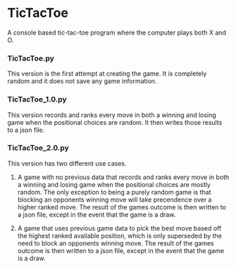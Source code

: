 # TicTacToe

A console based tic-tac-toe program where the computer plays both X and O.

### TicTacToe.py 

This version is the first attempt at creating the game. It is completely random and it does not save any game information.

### TicTacToe_1.0.py 

This version records and ranks every move in both a winning and losing game when the positional choices are random. It then writes those results to a json file.

### TicTacToe_2.0.py

This version has two different use cases. 

1. A game with no previous data that records and ranks every move in both a winning and losing game when the positional choices are mostly random. The only exception to being a purely random game is that blocking an opponents winning move will take precendence over a higher ranked move. The result of the games outcome is then written to a json file, except in the event that the game is a draw.

2. A game that uses previous game data to pick the best move based off the highest ranked available position, which is only superseded by the need to block an opponents winning move. The result of the games outcome is then written to a json file, except in the event that the game is a draw.
